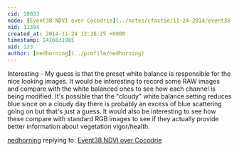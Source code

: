 ```yaml
---
cid: 10833
node: [Event38 NDVI over Cocodrie](../notes/cfastie/11-24-2014/event38-ndvi-over-cocodrie)
nid: 11394
created_at: 2014-11-24 12:26:25 +0000
timestamp: 1416831985
uid: 133
author: [nedhorning](../profile/nedhorning)
---
```


Interesting - My guess is that the preset white balance is responsible for the nice looking images. It would be interesting to record some RAW images and compare with the white balanced ones to see how each channel is being modified. It's possible that the "cloudy" white balance setting reduces blue since on a cloudy day there is probably an excess of blue scattering going on but that's just a guess. It would also be interesting to see how these compare with standard RGB images to see if they actually provide better information about vegetation vigor/health.  

[nedhorning](../profile/nedhorning) replying to: [Event38 NDVI over Cocodrie](../notes/cfastie/11-24-2014/event38-ndvi-over-cocodrie)

